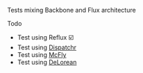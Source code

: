 Tests mixing Backbone and Flux architecture

Todo

* Test using Reflux :ballot_box_with_check:
* Test using [Dispatchr](https://github.com/yahoo/dispatchr)
* Test using [McFly](https://github.com/kenwheeler/mcfly)
* Test using [DeLorean](https://github.com/deloreanjs/delorean)